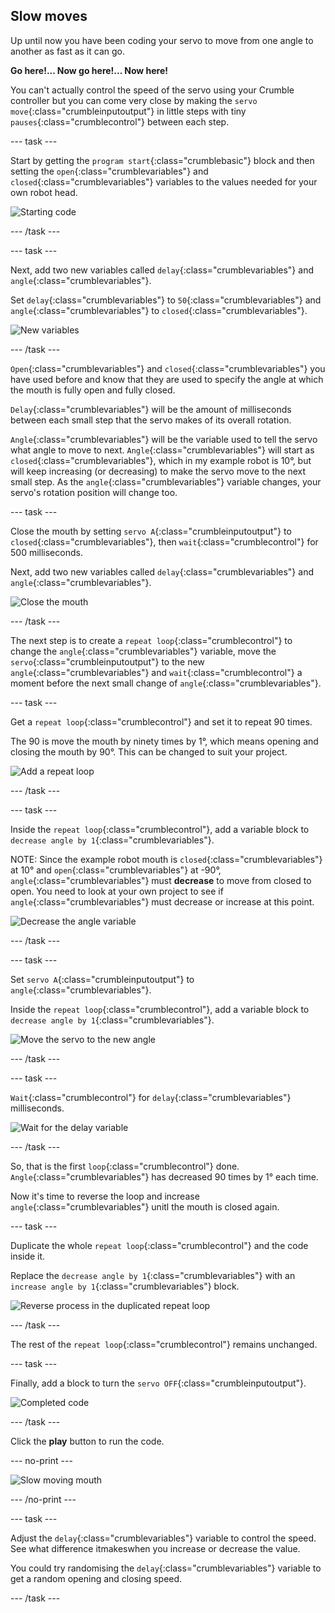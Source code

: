 ## Slow moves

Up until now you have been coding your servo to move from one angle to another as fast as it can go.

**Go here!... Now go here!... Now here!**

You can't actually control the speed of the servo using your Crumble controller but you can come very close by making the `servo move`{:class="crumbleinputoutput"} in little steps with tiny `pauses`{:class="crumblecontrol"}
between each step.

--- task ---

Start by getting the `program start`{:class="crumblebasic"} block and then setting the `open`{:class="crumblevariables"} and `closed`{:class="crumblevariables"} variables to the values needed for your own robot head.

![Starting code](images/slowMoves_startCode.png)

--- /task ---

--- task ---

Next, add two new variables called `delay`{:class="crumblevariables"} and `angle`{:class="crumblevariables"}.

Set `delay`{:class="crumblevariables"} to `50`{:class="crumblevariables"} and `angle`{:class="crumblevariables"} to `closed`{:class="crumblevariables"}.

![New variables](images/slowMoves_newVariables.png)

--- /task ---

`Open`{:class="crumblevariables"} and `closed`{:class="crumblevariables"} you have used before and know that they are used to specify the angle at which the mouth is fully open and fully closed.

`Delay`{:class="crumblevariables"} will be the amount of milliseconds between each small step that the servo makes of its overall rotation.

`Angle`{:class="crumblevariables"} will be the variable used to tell the servo what angle to move to next. `Angle`{:class="crumblevariables"} will start as `closed`{:class="crumblevariables"}, which in my example robot is 10°, but will keep increasing (or decreasing) to make the servo move to the next small step. As the `angle`{:class="crumblevariables"} variable changes, your servo's rotation position will change too.

--- task ---

Close the mouth by setting `servo A`{:class="crumbleinputoutput"} to `closed`{:class="crumblevariables"}, then `wait`{:class="crumblecontrol"} for 500 milliseconds.

Next, add two new variables called `delay`{:class="crumblevariables"} and `angle`{:class="crumblevariables"}.

![Close the mouth](images/slowMoves_mouthClosed.png)

--- /task ---

The next step is to create a `repeat loop`{:class="crumblecontrol"} to change the `angle`{:class="crumblevariables"} variable, move the `servo`{:class="crumbleinputoutput"} to the new `angle`{:class="crumblevariables"} and `wait`{:class="crumblecontrol"} a moment before the next small change of `angle`{:class="crumblevariables"}.

--- task ---

Get a `repeat loop`{:class="crumblecontrol"} and set it to repeat 90 times.

The 90 is move the mouth by ninety times by 1°, which means opening and closing the mouth by 90°. This can be changed to suit your project.

![Add a repeat loop](images/slowMoves_repeatLoop.png)

--- /task ---

--- task ---

Inside the `repeat loop`{:class="crumblecontrol"}, add a variable block to `decrease angle by 1`{:class="crumblevariables"}.

NOTE: Since the example robot mouth is `closed`{:class="crumblevariables"} at 10° and `open`{:class="crumblevariables"} at -90°, `angle`{:class="crumblevariables"} must **decrease** to move from closed to open. You need to look at your own project to see if `angle`{:class="crumblevariables"} must decrease or increase at this point.

![Decrease the angle variable](images/slowMoves_decreaseAngle.png)

--- /task ---

--- task ---

Set `servo A`{:class="crumbleinputoutput"} to `angle`{:class="crumblevariables"}.

Inside the `repeat loop`{:class="crumblecontrol"}, add a variable block to `decrease angle by 1`{:class="crumblevariables"}.

![Move the servo to the new angle](images/slowMoves_servoToAngle.png)

--- /task ---

--- task ---

`Wait`{:class="crumblecontrol"} for `delay`{:class="crumblevariables"} milliseconds.

![Wait for the delay variable](images/slowMoves_waitDelay.png)

--- /task ---

So, that is the first `loop`{:class="crumblecontrol"} done. `Angle`{:class="crumblevariables"} has decreased 90 times by 1° each time.

Now it's time to reverse the loop and increase `angle`{:class="crumblevariables"} unitl the mouth is closed again.

--- task ---

Duplicate the whole `repeat loop`{:class="crumblecontrol"} and the code inside it.

Replace the `decrease angle by 1`{:class="crumblevariables"} with an `increase angle by 1`{:class="crumblevariables"} block.

![Reverse process in the duplicated repeat loop](images/slowMoves_reverseLoop.png)

--- /task ---

The rest of the `repeat loop`{:class="crumblecontrol"} remains unchanged.

--- task ---

Finally, add a block to turn the `servo OFF`{:class="crumbleinputoutput"}.

![Completed code](images/slowMoves_finalCode.png)

--- /task ---

Click the **play** button to run the code.

--- no-print ---

![Slow moving mouth](images/slowMoves_finalCodeRunning.gif)

--- /no-print ---

--- task ---

Adjust the `delay`{:class="crumblevariables"} variable to control the speed. See what difference itmakeswhen you increase or decrease the value.

You could try randomising the `delay`{:class="crumblevariables"} variable to get a random opening and closing speed. 

--- /task ---